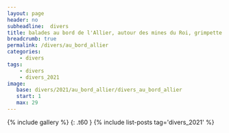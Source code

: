 ```yaml
---
layout: page
header: no
subheadline:  divers
title: balades au bord de l'Allier, autour des mines du Roi, grimpette au Puy de Sarcouy
breadcrumb: true
permalink: /divers/au_bord_allier
categories:
    - divers
tags:
    - divers
    - divers_2021
image:
   base: divers/2021/au_bord_allier/divers_au_bord_allier
   start: 1
   max: 29
---
```

{% include gallery %}
{: .t60 }
{% include list-posts tag='divers_2021' %}
